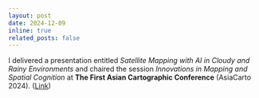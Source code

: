 ```yaml
---
layout: post
date: 2024-12-09
inline: true
related_posts: false
---
```


I delivered a presentation entitled *Satellite Mapping with AI in Cloudy and Rainy Environments* and chaired the session *Innovations in Mapping and Spatial Cognition* at **The First Asian Cartographic Conference** (AsiaCarto 2024). ([Link](https://asiacarto.org/2024/))

